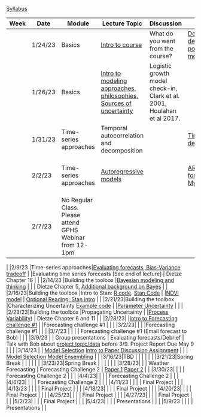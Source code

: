 [Syllabus](Syllabus.pdf)


|Week|Date   |Module                |Lecture Topic                                                     |Discussion                                                              |Lab                                                     |Reading                                                                                |
|----|-------|----------------------|------------------------------------------------------------------|------------------------------------------------------------------------|--------------------------------------------------------|---------------------------------------------------------------------------------------|
|    |1/24/23|Basics                |[Intro to course](lectures/Intro.pdf)                                                   |What do you want from the course?                                       |[Density-dependent population model](labs/intro2R.html) |                                                                                       |
|    |1/26/23|Basics                |[Intro to modeling approaches, philosophies, Sources of uncertainty](lectures/Lecture2.pdf)|Logistic growth model check-in, Clark et al. 2001, Houlahan et al 2017. |                                                        |[Clark et al. 2001](papers/Clark2001.pdf) , [Houlahan et al. 2017](papers/Houlahan2016.pdf)|
|    |1/31/23|Time-series approaches|Temporal autocorrelation and decomposition                        |                                                                        |[Time-series decomposition](labs/ts_decomp_autocorr.html)                              |                                                                                       |
|    |2/2/23 |Time-series approaches|[Autoregressive models](lectures/ARmodels.pdf)                                             |                                                                        |[AR model forecasting](labs/ARmodel.html),   [My code](https://github.com/bobshriver/UNR-EcoForecast/blob/main/lectures/AR1model.R)                    |[Optional Reading: NEON working with time](https://www.neonscience.org/resources/learning-hub/tutorials/introduction-working-time-series-data-text-formats-r)                                                                 |
|    |2/7/23|No Regular Class. Please attend GPHS Webinar from 12-1pm            |                                |                                                                        |                          |                                                                                       |

|    |2/9/23 |Time-series approaches|[Evaluating forecasts, Bias-Variance tradeoff](lectures/ModelValidation.pdf)                           |                                                                        |Evaluating time series forecasts [See end of lecture]                        |  Dietze Chapter 16                                                                                     |
|    |2/14/23 |Building the toolbox  |[Bayesian modeling and thinking](lectures/IntroToBayes.pdf)                                   |                                                                        |                                                        |         Dietze Chapter 5, [Additional background on Bayes](https://www.youtube.com/watch?v=HZGCoVF3YvM)                                                                             |
|    |2/16/23|Building the toolbox  |Intro to Stan: [R code](lectures/StanSetup.R). [Stan Code](lectures/StanExample.stan)                                                   |                                                                        |[NDVI model](labs/IntroToStan.html)                           |    [Optional Reading: Stan intro]( https://ourcodingclub.github.io/tutorials/stan-intro/)                                                                                  |
|    |2/21/23|Building the toolbox  |Characterizing Uncertainty    [Example code](lectures/StanSetup_Portal.R)                                    |                                                                        |[Parameter Uncertainty](labs/IntroToStan_2.html)                         |                                                                                       |
|    |2/23/23|Building the toolbox  |Propagating Uncertainty                                           |                                                                        |[Process Variability](labs/IntroToStan_3.html))                               |       Dietze Chapter 6 and 11                                                                                |
|    |2/28/23|                      |[Intro to Forecasting challenge #1](labs/challenge1.html)                                 |                                                                        |Forecasting challenge #1                                |                                                                                       |
|    |3/2/23|                      |                                                                  |                                                                        |Forecasting challenge #1                                |                                                                                       |
|    |3/7/23 |                      |                                                                  |                                                 | Forecasting challenge #1     (Email forecast to Bob)                                                  |                                                                                       |
|    |3/9/23 |                      |       Group presentations                                                           |    Evaluating forecasts/Debrief                                                                       |                       Talk with Bob about [project topic/data](labs/Project.html) before 3/9. Project Report Due May 9                                  |                                                                                       |
|    |3/14/23 |                      |  [Model Selection]()           [Intro to Paper Discussion Assignment]()                                                      |                                                                        |                                                      |    [Model Selection](https://esajournals.onlinelibrary.wiley.com/doi/10.1002/ecy.3336)  [Model Ensembling](https://www.sciencedirect.com/science/article/pii/S016953470600303X?casa_token=E7l5YhfhaagAAAAA:_-WctoidjuF3bKB4Y5tSYui9mUetxllMJXeBfLUf3-qytccfE1sVNh9IbRv8lmH78PxVZqoxEBI)                                                                                  |
|    |3/16/23|TBD          |                                |                                                                        |                          |                                                                                       |
|    |3/21/23|Spring Break          |                                                                  |                                                                        |                               |                                                                                       |
|    |3/23/23|Spring Break          |                                                                  |                                                 |                                                        |                                                                                       |
|    |3/28/23|                      |                                                                 |       Weather Forecasting                                                                 |      Forecasting Challenge 2                                                  |    [Paper 1](https://www.science.org/doi/10.1126/science.aav7274) [Paper 2](https://www.pnas.org/doi/epdf/10.1073/pnas.1716760115)                                                                                    |
|    |3/30/23|                      |                                                                  |                                                                        |                          Forecasting Challenge 2                                   |                                                                                 |
|    |4/4/23|                      |                                                                  |                                                                        |                  Forecasting Challenge 2                                           |                                                               |
|    |4/6/23|                      |                                                                  |                                                                        |                     Forecasting Challenge 2                                        |                                                                                    |
|    |4/11/23 |                      |                                                                  |                                                                        |                        Final Project                                |                                                                            |
|    |4/13/23 |                      |                                                                  |                                                                        |                    Final Project                                       |                                                                            |
|    |4/18/23|                      |                                                                  |                                                                        |                       Final Project                                    |                                                          |
|    |4/20/23|                      |                                                                  |                                                                        |                            Final Project                               |                                                               |
|    |4/25/23|                      |                                                                  |                                                                        |                         Final Project                                  |                                                                  |
|    |4/27/23|                      |                                                                  |                                                                        |                        Final Project                                   |                                                                                |
|    |5/2/23|                      |                                                                  |                                                                        |                        Final Project                                   |                                                                        |
|    |5/4/23|                      |                                                                  |                                                                        |                       Presentations                                 |                                                                                   |
|    |5/9/23 |                      |                                                                  |                                                                   |                                   Presentations                     |                                                                                       |
